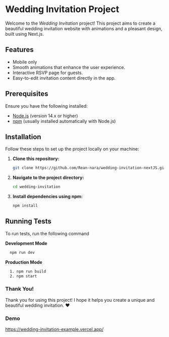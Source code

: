 # Wedding Invitation Project

Welcome to the *Wedding Invitation* project! This project aims to create a beautiful wedding invitation website with animations and a pleasant design, built using Next.js.

## Features
- Mobile only
- Smooth animations that enhance the user experience.
- Interactive RSVP page for guests.
- Easy-to-edit invitation content directly in the app.

## Prerequisites
Ensure you have the following installed:
- [Node.js](https://nodejs.org/) (version 14.x or higher)
- [npm](https://www.npmjs.com/) (usually installed automatically with Node.js)



## Installation

Follow these steps to set up the project locally on your machine:

1. **Clone this repository:**
   ```bash
   git clone https://github.com/Rean-nara/wedding-invitation-nextJS.git
   ```

2. **Navigate to the project directory:**
   ```bash
   cd wedding-invitation
   ```
3. **Install dependencies using npm:**
   ```bash
   npm install
   ```
## Running Tests

To run tests, run the following command

**Development Mode**
```bash
  npm run dev
```
**Production Mode**
```bash
  1. npm run build
  2. npm start
```
### Thank You!
Thank you for using this project! I hope it helps you create a unique and beautiful wedding invitation. ❤️

### Demo
https://wedding-invitation-example.vercel.app/
